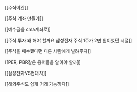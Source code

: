 
[[주식이란]]

[[주식 계좌 만들기]]

[[예수금을 cma계좌로]]

[[주식 투자 왜 해야 할까요 삼성전자 주식 1주가 2만 원이었던 시절]]

[[주식을 매수했다면 다른 사람에게 빌려주자]]

[[PER, PBR같은 용어들을 알아야 할까]]

[[삼성전자VS현대차]]

[[해외주식도 쉽게 거래 가능하다]]
























